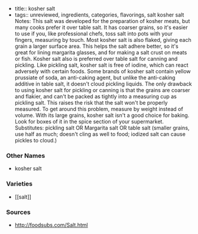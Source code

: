 - title:: kosher salt
- tags:: unreviewed, ingredients, categories, flavorings, salt
kosher salt Notes: This salt was developed for the preparation of kosher meats, but many cooks prefer it over table salt. It has coarser grains, so it's easier to use if you, like professional chefs, toss salt into pots with your fingers, measuring by touch. Most kosher salt is also flaked, giving each grain a larger surface area. This helps the salt adhere better, so it's great for lining margarita glasses, and for making a salt crust on meats or fish. Kosher salt also is preferred over table salt for canning and pickling. Like pickling salt, kosher salt is free of iodine, which can react adversely with certain foods. Some brands of kosher salt contain yellow prussiate of soda, an anti-caking agent, but unlike the anti-caking additive in table salt, it doesn't cloud pickling liquids. The only drawback to using kosher salt for pickling or canning is that the grains are coarser and flakier, and can't be packed as tightly into a measuring cup as pickling salt. This raises the risk that the salt won't be properly measured. To get around this problem, measure by weight instead of volume. With its large grains, kosher salt isn't a good choice for baking. Look for boxes of it in the spice section of your supermarket. Substitutes: pickling salt OR Margarita salt OR table salt (smaller grains, use half as much; doesn't cling as well to food; iodized salt can cause pickles to cloud.)

### Other Names

* kosher salt

### Varieties

* [[salt]]

### Sources
* http://foodsubs.com/Salt.html
